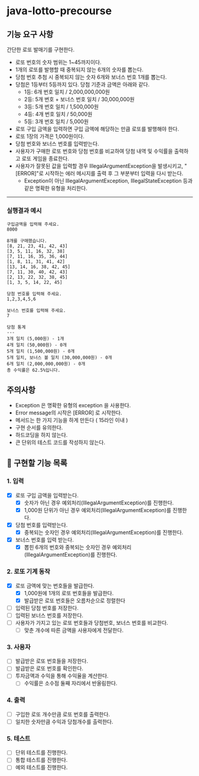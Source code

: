 # java-lotto-precourse

## 기능 요구 사항

간단한 로또 발매기를 구현한다.

- 로또 번호의 숫자 범위는 1~45까지이다.
- 1개의 로또를 발행할 때 중복되지 않는 6개의 숫자를 뽑는다.
- 당첨 번호 추첨 시 중복되지 않는 숫자 6개와 보너스 번호 1개를 뽑는다.
- 당첨은 1등부터 5등까지 있다. 당첨 기준과 금액은 아래와 같다.
    - 1등: 6개 번호 일치 / 2,000,000,000원
    - 2등: 5개 번호 + 보너스 번호 일치 / 30,000,000원
    - 3등: 5개 번호 일치 / 1,500,000원
    - 4등: 4개 번호 일치 / 50,000원
    - 5등: 3개 번호 일치 / 5,000원
- 로또 구입 금액을 입력하면 구입 금액에 해당하는 만큼 로또를 발행해야 한다.
- 로또 1장의 가격은 1,000원이다.
- 당첨 번호와 보너스 번호를 입력받는다.
- 사용자가 구매한 로또 번호와 당첨 번호를 비교하여 당첨 내역 및 수익률을 출력하고 로또 게임을 종료한다.
- 사용자가 잘못된 값을 입력할 경우 IllegalArgumentException을 발생시키고, "[ERROR]"로 시작하는 에러 메시지를 출력 후 그 부분부터 입력을 다시 받는다.
    - Exception이 아닌 IllegalArgumentException, IllegalStateException 등과 같은 명확한 유형을 처리한다.

---

### 실행결과 예시

```text
구입금액을 입력해 주세요.
8000

8개를 구매했습니다.
[8, 21, 23, 41, 42, 43] 
[3, 5, 11, 16, 32, 38] 
[7, 11, 16, 35, 36, 44] 
[1, 8, 11, 31, 41, 42] 
[13, 14, 16, 38, 42, 45] 
[7, 11, 30, 40, 42, 43] 
[2, 13, 22, 32, 38, 45] 
[1, 3, 5, 14, 22, 45]

당첨 번호를 입력해 주세요.
1,2,3,4,5,6

보너스 번호를 입력해 주세요.
7

당첨 통계
---
3개 일치 (5,000원) - 1개
4개 일치 (50,000원) - 0개
5개 일치 (1,500,000원) - 0개
5개 일치, 보너스 볼 일치 (30,000,000원) - 0개
6개 일치 (2,000,000,000원) - 0개
총 수익률은 62.5%입니다.
```

## 주의사항

- Exception 은 명확한 유형의 exception 을 사용한다.
- Error message의 시작은 [ERROR] 로 시작한다.
- 메서드는 한 가지 기능을 하게 만든다 ( 15라인 이내 )
- 구현 순서를 유의한다.
- 하드코딩을 하지 않는다.
- 큰 단위의 테스트 코드를 작성하지 않는다.

## 📜 구현할 기능 목록

### 1. 입력

- [X] 로또 구입 금액을 입력받는다.
    - [X] 숫자가 아닌 경우 예외처리(IllegalArgumentException)를 진행한다.
    - [X] 1,000원 단위가 아닌 경우 예외처리(IllegalArgumentException)를 진행한다.
- [X] 당첨 번호를 입력받는다.
    - [X] 중복되는 숫자인 경우 예외처리(IllegalArgumentException)를 진행한다.
- [X] 보너스 번호를 입력 받는다.
    - [X] 뽑힌 6개의 번호와 중복되는 숫자인 경우 예외처리(IllegalArgumentException)를 진행한다.

### 2. 로또 기계 동작

- [X] 로또 금액에 맞는 번호들을 발급한다.
    - [X] 1,000원에 1개의 로또 번호들을 발급한다.
    - [X] 발급받은 로또 번호들은 오름차순으로 정렬한다
- [ ] 입력된 당첨 번호를 저장한다.
- [ ] 입력된 보너스 번호를 저장한다.
- [ ] 사용자가 가지고 있는 로또 번호들과 당첨번호, 보너스 번호를 비교한다.
    - [ ] 맞춘 개수에 따른 금액을 사용자에게 전달한다.

### 3. 사용자

- [ ] 발급받은 로또 번호들을 저장한다.
- [ ] 발급받은 로또 번호를 확인한다.
- [ ] 투자금액과 수익을 통해 수익율을 계산한다.
    - [ ] 수익률은 소수점 둘째 자리에서 반올림한다.

### 4. 출력

- [ ] 구입한 로또 개수만큼 로또 번호를 출력한다.
- [ ] 일치한 숫자만큼 수익과 당첨개수를 출력한다.

### 5. 테스트

- [ ] 단위 테스트를 진행한다.
- [ ] 통합 테스트를 진행한다.
- [ ] 예외 테스트를 진행한다.